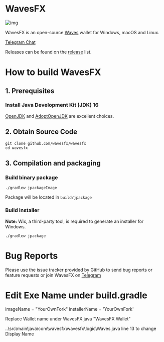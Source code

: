 # WavesFX

![img](package/wavesfx_readme.png)


WavesFX is an open-source [Waves](https://wavesplatform.com) wallet for Windows, macOS and Linux.

[Telegram Chat](https://t.me/wavesfxchat)

Releases can be found on the [release](https://github.com/wavesfx/wavesfx/releases) list.


# How to build WavesFX

## 1. Prerequisites

### Install Java Development Kit (JDK) 16

[OpenJDK](https://jdk.java.net/16/) and [AdoptOpenJDK](https://adoptopenjdk.net/archive.html) are excellent choices. 

## 2. Obtain Source Code

```
git clone github.com/wavesfx/wavesfx
cd wavesfx
```
## 3. Compilation and packaging
### Build binary package
```
./gradlew jpackageImage 
```
Package will be located in `build/jpackage`   
### Build installer
**Note:** Wix, a third-party tool, is required to generate an installer for Windows.
```
./gradlew jpackage
```
# Bug Reports
Please use the issue tracker provided by GitHub to send bug reports or feature requests or join WavesFX on [Telegram](https://t.me/wavesfxchat)

# Edit Exe Name under build.gradle 
imageName = "YourOwnFork"
installerName = 'YourOwnFork'

Replace Wallet name under WavesFX.java "WavesFX Wallet"

..\src\main\java\com\wavesfx\wavesfx\logic\Waves.java line 13 to change Display Name
